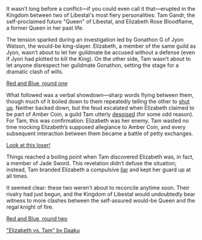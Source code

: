 <!-- title: Red and Blue -->

It wasn’t long before a conflict—if you could even call it that—erupted in the Kingdom between two of Libestal's most fiery personalities: Tam Gandr, the self-proclaimed future "Queen" of Libestal, and Elizabeth Rose Bloodflame, a former Queen in her past life.

The tension sparked during an investigation led by Gonathon G of Jyon Watson, the would-be king-slayer. Elizabeth, a member of the same guild as Jyon, wasn’t about to let her guildmate be accused without a defense (even if Jyon had plotted to kill the King). On the other side, Tam wasn’t about to let anyone disrespect her guildmate Gonathon, setting the stage for a dramatic clash of wills.

[Red and Blue, round one](#embed:https://www.youtube.com/live/zgioohaY0m4?feature=shared\&t=5877)

What followed was a verbal showdown—sharp words flying between them, though much of it boiled down to them repeatedly telling the other to [shut up](https://www.youtube.com/live/zgioohaY0m4?feature=shared\&t=5985). Neither backed down, but the feud escalated when Elizabeth claimed to be part of Amber Coin, a guild Tam utterly [despised](https://www.youtube.com/live/zgioohaY0m4?feature=shared\&t=5964) (for some odd reason). For Tam, this was confirmation: Elizabeth was her enemy. Tam wasted no time mocking Elizabeth’s supposed allegiance to Amber Coin, and every subsequent interaction between them became a battle of petty exchanges.

[Look at this loser!](#embed:https://www.youtube.com/live/zgioohaY0m4?feature=shared\&t=6995)

Things reached a boiling point when Tam discovered Elizabeth was, in fact, a member of Jade Sword. This revelation didn’t defuse the situation; instead, Tam branded Elizabeth a compulsive [liar](https://www.youtube.com/live/zgioohaY0m4?feature=shared\&t=7706) and kept her guard up at all times.

It seemed clear: these two weren’t about to reconcile anytime soon. Their rivalry had just begun, and the Kingdom of Libestal would undoubtedly bear witness to more clashes between the self-assured would-be Queen and the regal knight of fire.

[Red and Blue, round two](#embed:https://www.youtube.com/live/zgioohaY0m4?feature=shared\&t=8324)

["Elizabeth vs. Tam" by Daaku](https://x.com/koizumi_arata/status/1830388700678697267)
